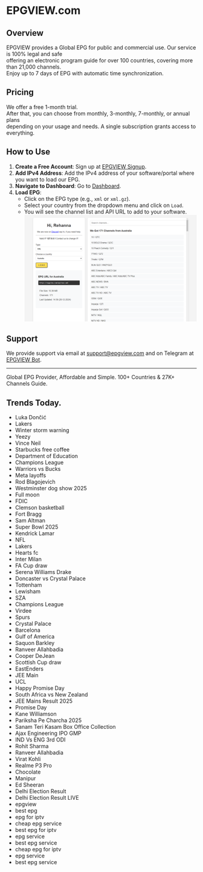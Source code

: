 # EPGVIEW.com



## Overview
EPGVIEW provides a Global EPG for public and commercial use. Our service is 100% legal and safe\
offering an electronic program guide for over 100 countries, covering more than 21,000 channels.\
Enjoy up to 7 days of EPG with automatic time synchronization.

## Pricing
We offer a free 1-month trial. \
After that, you can choose from monthly, 3-monthly, 7-monthly, or annual plans \
depending on your usage and needs. A single subscription grants access to everything.

## How to Use
1. **Create a Free Account**: Sign up at [EPGVIEW Signup](https://epgview.com/signup.php).
2. **Add IPv4 Address**: Add the IPv4 address of your software/portal where you want to load our EPG.
3. **Navigate to Dashboard**: Go to [Dashboard](https://epgview.com/dashboard.php).
4. **Load EPG**:
   - Click on the EPG type (e.g., `xml` or `xml.gz`).
   - Select your country from the dropdown menu and click on `Load`.
   - You will see the channel list and API URL to add to your software.
![EPGVIEW](img/dashboard.png)
## Support
We provide support via email at [support@epgview.com](mailto:support@epgview.com) and on Telegram at [EPGVIEW Bot](https://t.me/epgview_bot).

---

Global EPG Provider, Affordable and Simple. 100+ Countries & 27K+ Channels Guide.

## Trends Today.

- Luka Dončić
- Lakers
- Winter storm warning
- Yeezy
- Vince Neil
- Starbucks free coffee
- Department of Education
- Champions League
- Warriors vs Bucks
- Meta layoffs
- Rod Blagojevich
- Westminster dog show 2025
- Full moon
- FDIC
- Clemson basketball
- Fort Bragg
- Sam Altman
- Super Bowl 2025
- Kendrick Lamar
- NFL
- Lakers
- Hearts fc
- Inter Milan
- FA Cup draw
- Serena Williams Drake
- Doncaster vs Crystal Palace
- Tottenham
- Lewisham
- SZA
- Champions League
- Virdee
- Spurs
- Crystal Palace
- Barcelona
- Gulf of America
- Saquon Barkley
- Ranveer Allahbadia
- Cooper DeJean
- Scottish Cup draw
- EastEnders
- JEE Main
- UCL
- Happy Promise Day
- South Africa vs New Zealand
- JEE Mains Result 2025
- Promise Day
- Kane Williamson
- Pariksha Pe Charcha 2025
- Sanam Teri Kasam Box Office Collection
- Ajax Engineering IPO GMP
- IND Vs ENG 3rd ODI
- Rohit Sharma
- Ranveer Allahbadia
- Virat Kohli
- Realme P3 Pro
- Chocolate
- Manipur
- Ed Sheeran
- Delhi Election Result
- Delhi Election Result LIVE
- epgview
- best epg
- epg for iptv
- cheap epg service
- best epg for iptv
- epg service
- best epg service
- cheap epg for iptv
- epg service
- best epg service
